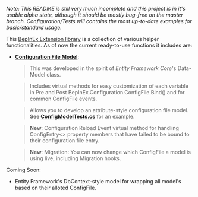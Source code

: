 *Note: This README is still very much incomplete and this project is in it's usable alpha state, although it should be mostly bug-free on the master branch. Configuration/Tests will contains the most up-to-date examples for basic/standard usage.*

This [BepInEx Extension library](https://github.com/BepInEx/BepInEx) is a collection of various helper functionalities. As of now the current ready-to-use functions it includes are:
-  **[Configuration File Model](https://github.com/MapleWheels/BepInEx_Extensions/blob/master/BepInEx_Extensions/Configuration/ConfigFileModel.cs)**: 

	> This was developed in the spirit of *Entity Framework Core*'s Data-Model class.
	
	> Includes virtual methods for easy customization of each variable in Pre and Post BepInEx.Configuration.ConfigFile.Bind() and for common ConfigFile events.
	
	> Allows you to develop an attribute-style configuration file model. **See [ConfigModelTests.cs](https://github.com/MapleWheels/BepInEx_Extensions/blob/master/ConfigModelTests/Tests/ConfigModelTestModel.cs)** for an example.
	
	> **New**: Configuration Reload Event virtual method for handling ConfigEntry<> property members that have failed to be bound to their configuration file entry.
	
	> **New**: Migration: You can now change which ConfigFile a model is using live, including Migration hooks.
	

Coming Soon:
- Entity Framework's DbContext-style model for wrapping all model's based on their alloted ConfigFile.